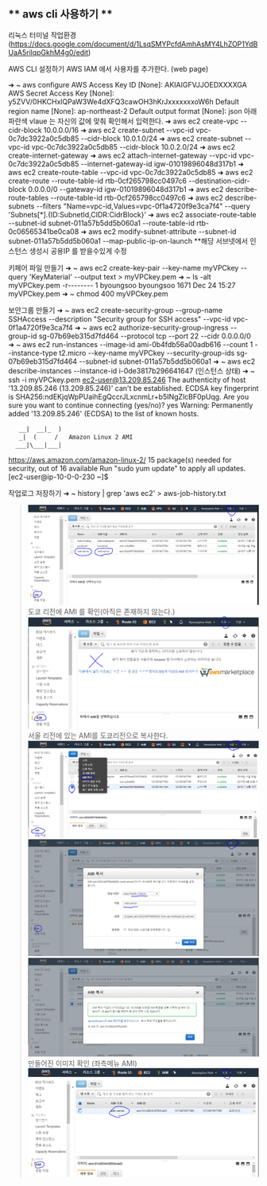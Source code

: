 ** aws cli 사용하기 ** 
-----

리눅스 터미널 작업환경
(https://docs.google.com/document/d/1LsqSMYPcfdAmhAsMY4LhZOP1YdBUaA5rilqpGkhM4g0/edit)



AWS CLI 설정하기
AWS IAM 에서 사용자를 추가한다. (web page)


➜ ~ aws configure
AWS Access Key ID [None]: AKIAIGFVJJOEDXXXXGA
AWS Secret Access Key [None]: y5ZVV/0HKCHxlQPaW3We4dXFQ3cawOH3hKrJxxxxxxxoW6h
Default region name [None]: ap-northeast-2
Default output format [None]: json
아래 파란색 vlaue 는 자신의 값에 맞춰 확인해서 입력한다.
➜ aws ec2 create-vpc --cidr-block 10.0.0.0/16
➜ aws ec2 create-subnet --vpc-id vpc-0c7dc3922a0c5db85 --cidr-block 10.0.1.0/24
➜ aws ec2 create-subnet --vpc-id vpc-0c7dc3922a0c5db85 --cidr-block 10.0.2.0/24
➜ aws ec2 create-internet-gateway
➜ aws ec2 attach-internet-gateway --vpc-id vpc-0c7dc3922a0c5db85 --internet-gateway-id igw-01019896048d317b1
➜ aws ec2 create-route-table --vpc-id vpc-0c7dc3922a0c5db85
➜ aws ec2 create-route --route-table-id rtb-0cf265798cc0497c6 --destination-cidr-block 0.0.0.0/0 --gateway-id igw-01019896048d317b1
➜ aws ec2 describe-route-tables --route-table-id rtb-0cf265798cc0497c6
➜ aws ec2 describe-subnets --filters "Name=vpc-id,Values=vpc-0f1a4720f9e3ca7f4" --query 'Subnets[*].{ID:SubnetId,CIDR:CidrBlock}'
➜ aws ec2 associate-route-table --subnet-id subnet-011a57b5dd5b060a1 --route-table-id rtb-0c06565341be0ca08
➜ aws ec2 modify-subnet-attribute --subnet-id subnet-011a57b5dd5b060a1 --map-public-ip-on-launch **해당 서브넷에서 인스턴스 생성시 공용IP 를 받을수있게 수정

키페어 파일 만들기
➜  ~ aws ec2 create-key-pair --key-name myVPCkey --query 'KeyMaterial' --output text > myVPCkey.pem
➜  ~ ls -alt myVPCkey.pem
-r-------- 1 byoungsoo byoungsoo 1671 Dec 24 15:27 myVPCkey.pem
➜  ~ chmod 400 myVPCkey.pem

보안그룹 만들기
➜  ~ aws ec2 create-security-group --group-name SSHAccess --description "Security group for SSH access" --vpc-id vpc-0f1a4720f9e3ca7f4
➜  ~ aws ec2 authorize-security-group-ingress --group-id sg-07b69eb315d7fd464 --protocol tcp --port 22 --cidr 0.0.0.0/0
➜  ~ aws ec2 run-instances --image-id ami-0b4fdb56a00adb616 --count 1 --instance-type t2.micro --key-name myVPCkey --security-group-ids sg-07b69eb315d7fd464 --subnet-id subnet-011a57b5dd5b060a1
➜  ~ aws ec2 describe-instances --instance-id i-0de3817b296641647  (인스턴스 상태)
➜  ~ ssh -i myVPCkey.pem ec2-user@13.209.85.246
The authenticity of host '13.209.85.246 (13.209.85.246)' can't be established.
ECDSA key fingerprint is SHA256:ndEKjqWpPUaihEgQccrJLxcnmLr+b5INgZlcBF0pUqg.
Are you sure you want to continue connecting (yes/no)? yes
Warning: Permanently added '13.209.85.246' (ECDSA) to the list of known hosts.

       __|  __|_  )
       _|  (     /   Amazon Linux 2 AMI
      ___|\___|___|

https://aws.amazon.com/amazon-linux-2/
15 package(s) needed for security, out of 16 available
Run "sudo yum update" to apply all updates.
[ec2-user@ip-10-0-0-230 ~]$


작업로그 저장하기
➜  ~ history | grep 'aws ec2' > aws-job-history.txt




> ![메뉴](https://github.com/dockerdongjin/aws-network-examples/blob/master/case11/images/img00.png)
도쿄 리전에 AMI 를 확인(아직은 존재하지 않는다.)
> ![메뉴](https://github.com/dockerdongjin/aws-network-examples/blob/master/case11/images/img01.png)
서울 리전에 있는 AMI를 도쿄리전으로 복사한다.
> ![메뉴](https://github.com/dockerdongjin/aws-network-examples/blob/master/case11/images/img02.png)
> ![메뉴](https://github.com/dockerdongjin/aws-network-examples/blob/master/case11/images/img03.png)
> ![메뉴](https://github.com/dockerdongjin/aws-network-examples/blob/master/case11/images/img04.png)
만들어진 이미지 확인 (좌측메뉴 AMI)
> ![메뉴](https://github.com/dockerdongjin/aws-network-examples/blob/master/case11/images/img05.png)